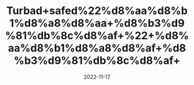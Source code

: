 ---
title: 'Turbad+safed%22%d8%aa%d8%b1%d8%a8%d8%aa+%d8%b3%d9%81%db%8c%d8%af+%22+%d8%aa%d8%b1%d8%a8%d8%af+%d8%b3%d9%81%db%8c%d8%af+'
date: '2022-11-17' 
metatag: '' 
inventory: '0' 
draft: false 
# meta description 
shortDescripton: ''
description: 'Herbs+%d8%ac%da%91%db%8c+%d8%a8%d9%88%d9%b9%db%8c'
longdescription: ''
tags: ''
brand: ''
subCategory: ''
unit: '50 gm-Pk'
sellCount: '0'
featured: True
# product Price
price: '50.0'
# Product Short Description
shortDescription: ''
productID: '909AE4AD-A847-ED11-996A-005056B3A416'
type: 'products'
category: 'Herbs+%d8%ac%da%91%db%8c+%d8%a8%d9%88%d9%b9%db%8c' 
thumnailproduct: 'https://eraconnect.blob.core.windows.net/product-images/aminsaddiquidawakhana/a22918eb-8c48-4fe7-9341-36d288a6ad3c.webp' 
images:
  - image: 'https://eraconnect.blob.core.windows.net/product-images/aminsaddiquidawakhana/a22918eb-8c48-4fe7-9341-36d288a6ad3c.webp'  
Variants:
---